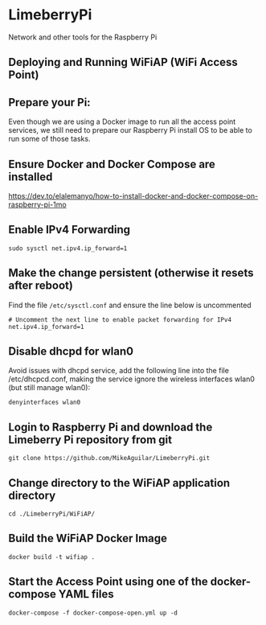 # LimeberryPi
Network and other tools for the Raspberry Pi

## Deploying and Running WiFiAP (WiFi Access Point)

## Prepare your Pi:

Even though we are using a Docker image to run all the access point services, we still need to prepare our Raspberry Pi install OS to be able to run some of those tasks.

## Ensure Docker and Docker Compose are installed
https://dev.to/elalemanyo/how-to-install-docker-and-docker-compose-on-raspberry-pi-1mo


## Enable IPv4 Forwarding
`sudo sysctl net.ipv4.ip_forward=1`


## Make the change persistent (otherwise it resets after reboot)
Find the file `/etc/sysctl.conf` and ensure the line below is uncommented

```
# Uncomment the next line to enable packet forwarding for IPv4
net.ipv4.ip_forward=1
```

## Disable dhcpd for wlan0

Avoid issues with  dhcpd service, add the following line into the file /etc/dhcpcd.conf, making the service ignore the wireless interfaces wlan0 (but still manage wlan0):

`denyinterfaces wlan0`


## Login to Raspberry Pi and download the Limeberry Pi repository from git

`git clone https://github.com/MikeAguilar/LimeberryPi.git`


## Change directory to the WiFiAP application directory

`cd ./LimeberryPi/WiFiAP/`


## Build the WiFiAP Docker Image

`docker build -t wifiap .`



## Start the Access Point using one of the docker-compose YAML files

`docker-compose -f docker-compose-open.yml up -d`
